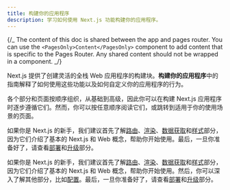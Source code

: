 ```yaml
---
title: 构建你的应用程序
description: 学习如何使用 Next.js 功能构建你的应用程序。
---
```


{/_ The content of this doc is shared between the app and pages router. You can use the `<PagesOnly>Content</PagesOnly>` component to add content that is specific to the Pages Router. Any shared content should not be wrapped in a component. _/}

Next.js 提供了创建灵活的全栈 Web 应用程序的构建块。**构建你的应用程序**中的指南解释了如何使用这些功能以及如何自定义你的应用程序的行为。

各个部分和页面按顺序组织，从基础到高级，因此你可以在构建 Next.js 应用程序时逐步遵循它们。然而，你可以按任意顺序阅读它们，或跳转到适用于你的使用场景的页面。

<AppOnly>

如果你是 Next.js 的新手，我们建议首先了解[路由](/docs/app/building-your-application/routing)、[渲染](/docs/app/building-your-application/rendering)、[数据获取](/docs/app/building-your-application/data-fetching)和[样式](/docs/app/getting-started/css)部分，因为它们介绍了基本的 Next.js 和 Web 概念，帮助你开始使用。最后，一旦你准备好了，请查看[部署](/docs/app/getting-started/deploying)和[升级](/docs/app/guides/upgrading)部分。

</AppOnly>

<PagesOnly>

如果你是 Next.js 的新手，我们建议首先了解[路由](/docs/pages/building-your-application/routing)、[渲染](/docs/pages/building-your-application/rendering)、[数据获取](/docs/pages/building-your-application/data-fetching)和[样式](/docs/app/getting-started/css)部分，因为它们介绍了基本的 Next.js 和 Web 概念，帮助你开始使用。然后，你可以深入了解其他部分，比如[配置](/docs/pages/building-your-application/configuring)。最后，一旦你准备好了，请查看[部署](/docs/pages/getting-started/deploying)和[升级](/docs/pages/guides/upgrading)部分。

</PagesOnly>
